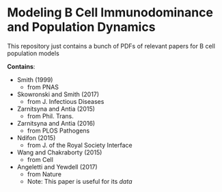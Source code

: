 # Modeling B Cell Immunodominance and Population Dynamics
This repository just contains a bunch of PDFs of relevant papers for B cell population models

**Contains**:
* Smith (1999)
  - from PNAS
* Skowronski and Smith (2017)
  - from J. Infectious Diseases
* Zarnitsyna and Antia (2015)
  - from Phil. Trans.
* Zarnitsyna and Antia (2016)
  - from PLOS Pathogens
* Ndifon (2015)
  - from J. of the Royal Society Interface
* Wang and Chakraborty (2015)
  - from Cell
* Angeletti and Yewdell (2017)
  - from Nature
  - Note: This paper is useful for its *data*
